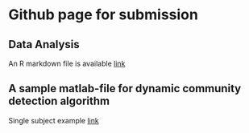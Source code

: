 # Github page for submission

## Data Analysis 

An R markdown file is available [link](rs_bltask_final_script_v1_2021_03_18.html)

## A sample matlab-file for dynamic community detection algorithm

Single subject example [link](sample_matlab_scripts)



